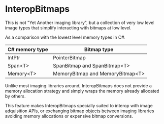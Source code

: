 # InteropBitmaps

This is not "Yet Another imaging library", but a collection of very
low level image types that simplify interacting with bitmaps at low level.

As a comparison with the lowest level memory types in C#:

|C# memory type|Bitmap type|
|-|-|
|IntPtr|PointerBitmap|
|Span&lt;T&gt;|SpanBitmap and SpanBitmap&lt;T&gt;|
|Memory&lt;T&gt;|MemoryBitmap and MemoryBitmap&lt;T&gt;|

Unlike most imaging libraries around, InteropBitmaps does not provide a
memory allocation strategy and simply wraps the memory already allocated
by others.

This feature makes InteropBitmaps specially suited to interop with
image adquisition APIs, or exchanging bitmap objects between imaging libraries
avoiding memory allocations or expensive bitmap conversions.








